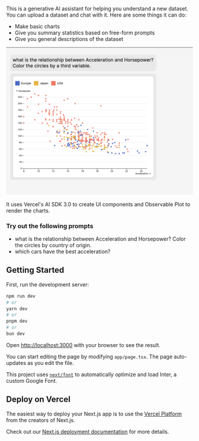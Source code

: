 This is a generative AI assistant for helping you understand a new dataset. You can upload a dataset and chat with it. Here are some things it can do:

- Make basic charts
- Give you summary statistics based on free-form prompts
- Give you general descriptions of the dataset

![image](./ai_scatter_example.png)

It uses Vercel's AI SDK 3.0 to create UI components and Observable Plot to render the charts.

### Try out the following prompts

- what is the relationship between Acceleration and Horsepower? Color the circles by country of origin.
- which cars have the best acceleration?

## Getting Started

First, run the development server:

```bash
npm run dev
# or
yarn dev
# or
pnpm dev
# or
bun dev
```

Open [http://localhost:3000](http://localhost:3000) with your browser to see the result.

You can start editing the page by modifying `app/page.tsx`. The page auto-updates as you edit the file.

This project uses [`next/font`](https://nextjs.org/docs/basic-features/font-optimization) to automatically optimize and load Inter, a custom Google Font.

## Deploy on Vercel

The easiest way to deploy your Next.js app is to use the [Vercel Platform](https://vercel.com/new?utm_medium=default-template&filter=next.js&utm_source=create-next-app&utm_campaign=create-next-app-readme) from the creators of Next.js.

Check out our [Next.js deployment documentation](https://nextjs.org/docs/deployment) for more details.
